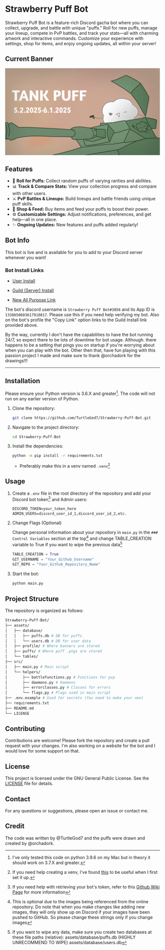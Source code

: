 # Strawberry Puff Bot

Strawberry Puff Bot is a feature-rich Discord gacha bot where you can collect, upgrade, and battle with unique "puffs." Roll for new puffs, manage your lineup, compete in PvP battles, and track your stats—all with charming artwork and interactive commands. Customize your experience with settings, shop for items, and enjoy ongoing updates, all within your server!

## Current Banner

![Latest Banner](src/assets/profile/banner_tank.gif)

## Features

- 🎲 **Roll for Puffs:** Collect random puffs of varying rarities and abilities.
- 📊 **Track & Compare Stats:** View your collection progress and compare with other users.
- ⚔️ **PvP Battles & Lineups:** Build lineups and battle friends using unique puff skills.
- 🛒 **Shop & Feed:** Buy items and feed your puffs to boost their power.
- ⚙️ **Customizable Settings:** Adjust notifications, preferences, and get help—all in one place.
- ✨ **Ongoing Updates:** New features and puffs added regularly!

## Bot Info

This bot is live and is available for you to add to your Discord server whenever you want!

### Bot Install Links

- [User Install](https://discord.com/oauth2/authorize?client_id=1338650603617910817&integration_type=1&scope=applications.commands)

- [Guild (Server) Install](https://discord.com/oauth2/authorize?client_id=1338650603617910817&permissions=277025507328&integration_type=0&scope=bot)

- [New All Purpose Link](https://discord.com/oauth2/authorize?client_id=1338650603617910817)

The bot's discord username is `Strawberry Puff Bot#3856` and its App ID is `1338650603617910817`. Please use this if you need help verifying my bot. Also on the bot's profile the "Copy Link" option links to the Guild Install link provided above.

By the way, currently I don't have the capabilities to have the bot running 24/7, so expect there to be lots of downtime for bot usage. Although. there happens to be a setting that pings you on startup if you're worrying about when you can play with the bot. Other then that, have fun playing with this passion project I made and make sure to thank @orchadork for the drawings!!!

---

## Installation

Please ensure your Python version is 3.6.X and greater[^1]. The code will not run on any earlier version of Python.

1. Clone the repository:

    ```bash
    git clone https://github.com/TurtleGod7/Strawberry-Puff-Bot.git
    ```

2. Navigate to the project directory:

    ```bash
    cd Strawberry-Puff-Bot
    ```

3. Install the dependencies:

    ```bash
    python -m pip install -r requirements.txt
    ```

    - Preferably make this in a venv named `.venv`[^2]

## Usage

1. Create a `.env` file in the root directory of the repository and add your Discord bot token[^3] and Admin users:

    ```env
    DISCORD_TOKEN=your_token_here
    ADMIN_USERS=discord_user_id_1,discord_user_id_2,etc.
    ```

2. Change Flags (Optional)

    Change personal information about your repository in `main.py` in the `### Control Variables` section at the top[^4] and change TABLE_CREATION variable to True if you want to wipe the previous data[^5]

    ```python
    TABLE_CREATION = True
    GIT_USERNAME = "Your_Github_Username"
    GIT_REPO = "Your_Github_Repository_Name"
    ```

3. Start the bot:

    ```bash
    python main.py
    ```

## Project Structure

The repository is organized as follows:

```bash
Strawberry-Puff-Bot/
├── assets/
│   ├── database/
│   │   ├── puffs.db # DB for puffs
│   │   └── users.db # DB for user data
│   ├── profile/ # Where banners are stored
│   ├── puffs/ # Where puff .pngs are stored
│   └── tables/
├── src/
│   ├── main.py # Main script
│   └── helpers/
│       ├── battlefunctions.py # Functions for pvp
│       ├── daemons.py # Daemons
│       ├── errorclasses.py # Classes for errors
│       └── flags.py # Flags used in main script
├── .env.example # Used for secrets (You need to make your own)
├── requirements.txt
├── README.md
└── LICENSE
```

## Contributing

Contributions are welcome! Please fork the repository and create a pull request with your changes. I'm also working on a website for the bot and I would love for some support on that.

## License

This project is licensed under the GNU General Public License. See the [LICENSE](LICENSE) file for details.

## Contact

For any questions or suggestions, please open an issue or contact me.

## Credit

The code was written by @TurtleGod7 and the puffs were drawn and created by @orchadork.

[^1]: I've only tested this code on python 3.9.6 on my Mac but in theory it should work on 3.7.X and greater.

[^2]: If you need help creating a venv, I've found [this](https://packaging.python.org/en/latest/guides/installing-using-pip-and-virtual-environments/) to be useful when I first set it up.

[^3]: If you need help with retrieving your bot's token, refer to this [Github Wiki Page](https://github.com/reactiflux/discord-irc/wiki/creating-a-discord-bot-&-getting-a-token) for more information

[^4]: This is optional due to the images being referenced from the online repository. Do note that when you make changes like adding new images, they will only show up on Discord if your images have been pushed to GitHub. So please change these strings only if you change images

[^5]: If you want to wipe any data, make sure you create two databases at these file paths (relative):
    assets/database/puffs.db (HIGHLY UNRECOMMEND TO WIPE)
    assets/database/users.db

